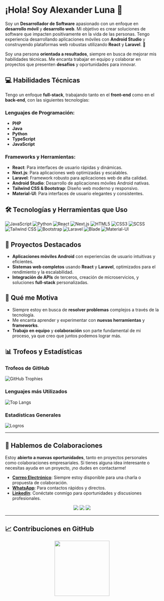 

# ¡Hola! Soy **Alexander Luna** 👋

Soy un **Desarrollador de Software** apasionado con un enfoque en **desarrollo móvil** y **desarrollo web**. Mi objetivo es crear soluciones de software que impacten positivamente en la vida de las personas. Tengo experiencia desarrollando aplicaciones móviles con **Android Studio** y construyendo plataformas web robustas utilizando **React** y **Laravel**. 🚀 

Soy una persona **orientada a resultados**, siempre en busca de mejorar mis habilidades técnicas. Me encanta trabajar en equipo y colaborar en proyectos que presenten **desafíos** y oportunidades para innovar.


## 💻 Habilidades Técnicas

Tengo un enfoque **full-stack**, trabajando tanto en el **front-end** como en el **back-end**, con las siguientes tecnologías:

### Lenguajes de Programación:
- **PHP**
- **Java**
- **Python**
- **TypeScript**
- **JavaScript**
  
### Frameworks y Herramientas:
- **React**: Para interfaces de usuario rápidas y dinámicas.
- **Next.js**: Para aplicaciones web optimizadas y escalables.
- **Laravel**: Framework robusto para aplicaciones web de alta calidad.
- **Android Studio**: Desarrollo de aplicaciones móviles Android nativas.
- **Tailwind CSS & Bootstrap**: Diseño web moderno y responsivo.
- **Material-UI**: Para interfaces de usuario elegantes y consistentes.

## 🛠️ Tecnologías y Herramientas que Uso

![JavaScript](https://img.shields.io/badge/JavaScript-F7DF1E?logo=javascript&logoColor=black)
![Python](https://img.shields.io/badge/Python-3776AB?logo=python&logoColor=white)
![React](https://img.shields.io/badge/React-61DAFB?logo=react&logoColor=white)
![Next.js](https://img.shields.io/badge/Next.js-000000?logo=next.js&logoColor=white)
![HTML5](https://img.shields.io/badge/HTML5-E34F26?logo=html5&logoColor=white)
![CSS3](https://img.shields.io/badge/CSS3-1572B6?logo=css3&logoColor=white)
![SCSS](https://img.shields.io/badge/SCSS-CC6699?logo=sass&logoColor=white)
![Tailwind CSS](https://img.shields.io/badge/Tailwind%20CSS-06B6D4?logo=tailwindcss&logoColor=white)
![Bootstrap](https://img.shields.io/badge/Bootstrap-7952B3?logo=bootstrap&logoColor=white)
![Laravel](https://img.shields.io/badge/Laravel-FF2D20?logo=laravel&logoColor=white)
![Blade](https://img.shields.io/badge/Blade-FF2D20?logo=blade&logoColor=white)
![Material-UI](https://img.shields.io/badge/Material%20UI-0081CB?logo=mui&logoColor=white)

## 🚀 Proyectos Destacados
- **Aplicaciones móviles Android** con experiencias de usuario intuitivas y eficientes.
- **Sistemas web completos** usando **React** y **Laravel**, optimizados para el rendimiento y la escalabilidad.
- **Integración de APIs** de terceros, creación de microservicios, y soluciones **full-stack** personalizadas.

## 🎯 Qué me Motiva
- Siempre estoy en busca de **resolver problemas** complejos a través de la tecnología.
- Me encanta aprender y experimentar con **nuevas herramientas** y **frameworks**.
- **Trabajo en equipo** y **colaboración** son parte fundamental de mi proceso, ya que creo que juntos podemos lograr más.

## 📊 Trofeos y Estadísticas

### Trofeos de GitHub
![GitHub Trophies](https://github-profile-trophy.vercel.app/?username=Alexander-Luna&theme=dracula&column=8)

### Lenguajes más Utilizados
![Top Langs](https://github-readme-stats.vercel.app/api/top-langs/?username=Alexander-Luna&theme=github_dark&layout=compact)

### Estadísticas Generales
![Logros](https://github-readme-stats.vercel.app/api?username=Alexander-Luna&show_icons=true&theme=github_dark)

---

## 🎯 Hablemos de Colaboraciones

Estoy **abierto a nuevas oportunidades**, tanto en proyectos personales como colaboraciones empresariales. Si tienes alguna idea interesante o necesitas ayuda en un proyecto, ¡no dudes en contactarme!

- **[Correo Electrónico](mailto:paulluna99@gmail.com)**: Siempre estoy disponible para una charla o propuesta de colaboración.
- **[WhatsApp](https://wa.me/+593985726434)**: Para contactos rápidos y directos.
- **[LinkedIn](https://www.linkedin.com/in/alexander-luna-arteaga/)**: Conéctate conmigo para oportunidades y discusiones profesionales.

<p align="center">
  <a href="mailto:paulluna99@gmail.com"><img src="https://img.shields.io/badge/Email-Contact%20Me-blue?style=flat-square&logo=gmail"></a>
  <a href="https://wa.me/+593985726434"><img src="https://img.shields.io/badge/WhatsApp-Chat%20with%20Me-brightgreen?style=flat-square&logo=whatsapp"></a>
  <a href="https://www.linkedin.com/in/alexander-luna-arteaga/"><img src="https://img.shields.io/badge/LinkedIn-Profile-blue?style=flat-square&logo=linkedin"></a>
</p>

---

## 📈 Contribuciones en GitHub
<p align="center">
  <img height="180em" src="https://github-readme-streak-stats.herokuapp.com/?user=Alexander-Luna&theme=github_dark&hide_border=true"/>
</p>

